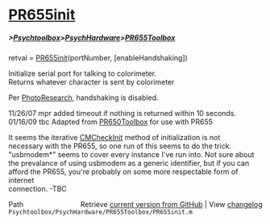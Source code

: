 # [PR655init](PR655init)
##### >[Psychtoolbox](Psychtoolbox)>[PsychHardware](PsychHardware)>[PR655Toolbox](PR655Toolbox)

retval = [PR655init](PR655init)(portNumber, [enableHandshaking])  
  
Initialize serial port for talking to colorimeter.  
Returns whatever character is sent by colorimeter  
  
Per [PhotoResearch](PhotoResearch), handshaking is disabled.  
  
11/26/07    mpr   added timeout if nothing is returned within 10 seconds.  
01/16/09    tbc   Adapted from [PR650Toolbox](PR650Toolbox) for use with PR655  
  
It seems the iterative [CMCheckInit](CMCheckInit) method of initialization is not  
necessary with the PR655, so one run of this seems to do the trick.  
"usbmodem\*" seems to cover every instance I've run into. Not sure about  
the prevalance of using usbmodem as a generic identifier, but if you can  
afford the PR655, you're probably on some more respectable form of internet  
connection. -TBC  
  




<div class="code_header" style="text-align:right;">
  <span style="float:left;">Path&nbsp;&nbsp;</span> <span class="counter">Retrieve <a href=
  "https://raw.github.com/Psychtoolbox-3/Psychtoolbox-3/beta/Psychtoolbox/PsychHardware/PR655Toolbox/PR655init.m">current version from GitHub</a> | View <a href=
  "https://github.com/Psychtoolbox-3/Psychtoolbox-3/commits/beta/Psychtoolbox/PsychHardware/PR655Toolbox/PR655init.m">changelog</a></span>
</div>
<div class="code">
  <code>Psychtoolbox/PsychHardware/PR655Toolbox/PR655init.m</code>
</div>

